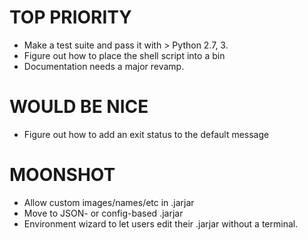 # TOP PRIORITY

- Make a test suite and pass it with > Python 2.7, 3.
- Figure out how to place the shell script into a bin
- Documentation needs a major revamp.

# WOULD BE NICE

- Figure out how to add an exit status to the default message

# MOONSHOT

- Allow custom images/names/etc in .jarjar
- Move to JSON- or config-based .jarjar
- Environment wizard to let users edit their .jarjar without a terminal.


